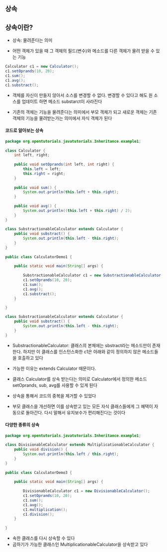 ## 상속

## 상속이란?

- 상속: 물려준다는 의미

- 어떤 객체가 있을 때 그 객체의 필드(변수)와 메소드를 다른 객체가 물려 받을 수 있는 기능

```java
Calculator c1 = new Calculator();
c1.setOprands(10, 20);
c1.sum();
c1.avg(); 
c1.substract();
```

- 객체를 자신이 만들지 않아서 소스를 변경할 수 없다. 변경할 수 있다고 해도 원 소스를 업데이트 하면 메소드 substarct이 사라진다

- 기존의 객체는 기능을 물려준다는 의미에서 부모 객체가 되고 새로운 객체는 기존 객체의 기능을 물려받는가는 의미에서 자식 객체가 된다

#### 코드로 알아보는 상속

```java
package org.opentutorials.javatutorials.Inheritance.example1;
 
class Calculator {
    int left, right;
 
    public void setOprands(int left, int right) {
        this.left = left;
        this.right = right;
    }
 
    public void sum() {
        System.out.println(this.left + this.right);
    }
 
    public void avg() {
        System.out.println((this.left + this.right) / 2);
    }
}
 
class SubstractionableCalculator extends Calculator {
    public void substract() {
        System.out.println(this.left - this.right);
    }
}
 
public class CalculatorDemo1 {
 
    public static void main(String[] args) {
 
        SubstractionableCalculator c1 = new SubstractionableCalculator();
        c1.setOprands(10, 20);
        c1.sum();
        c1.avg();
        c1.substract();
    }
 
}
```

```java
class SubstractionableCalculator extends Calculator {
    public void substract() {
        System.out.println(this.left - this.right);
    }
}
```
- SubstractionableCalculator: 클래스의 본체에는 sbstract라는 메소드만이 존재한다. 하지만 이 클래스를 인스턴스화한 c1은 아래와 같이 정의하지 않은 메소드들을 호출하고 있다

- 가능한 이유는 extends Calculator 때문이다.
- 클래스 Calculator를 상속 받는다는 의미로 Calculator에서 정의한 메소드 setOprands, sub, avg를 사용할 수 있게 된다

- 상속을 통해서 코드의 중복을 제거할 수 있었다
- 부모 클래스을 개선하면 이를 상속받고 있는 모든 자식 클래스들에게 그 혜택이 자동으로 돌아간다. 다시 말해서 유지보수가 편리해진다는 것이다


#### 다양한 종류의 상속

```java
package org.opentutorials.javatutorials.Inheritance.example1;
 
class DivisionableCalculator extends MultiplicationableCalculator {
    public void division() {
        System.out.println(this.left / this.right);
    }
}
 
public class CalculatorDemo3 {
 
    public static void main(String[] args) {
 
        DivisionableCalculator c1 = new DivisionableCalculator();
        c1.setOprands(10, 20);
        c1.sum();
        c1.avg();
        c1.multiplication();
        c1.division();
    }
 
}
```
- 속한 클래스를 다시 상속할 수 있다
- 곱하기가 가능한 클래스인 MultiplicationableCalculator을 상속받고 있다
